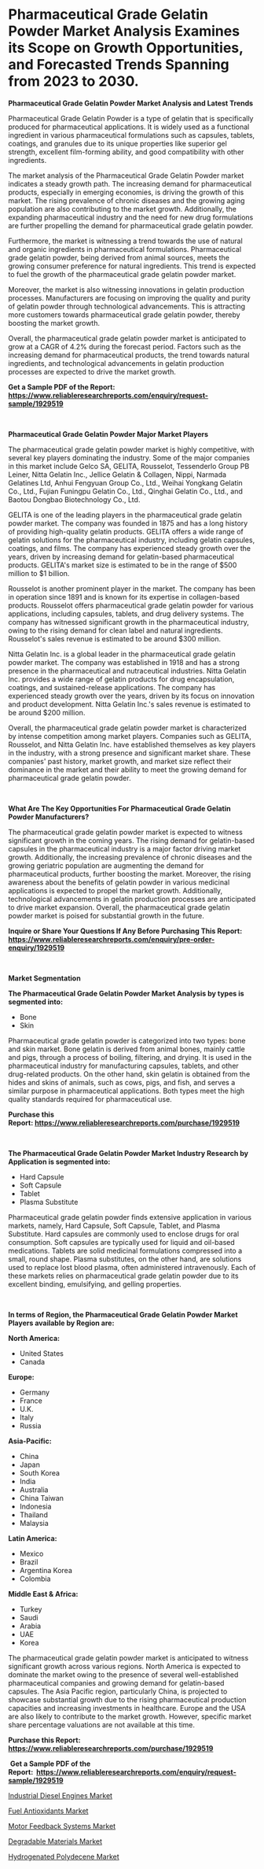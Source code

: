 <p><h1>Pharmaceutical Grade Gelatin Powder Market Analysis Examines its Scope on Growth Opportunities, and Forecasted Trends Spanning from 2023 to 2030.</h1></p><p><strong>Pharmaceutical Grade Gelatin Powder Market Analysis and Latest Trends</strong></p>
<p><p>Pharmaceutical Grade Gelatin Powder is a type of gelatin that is specifically produced for pharmaceutical applications. It is widely used as a functional ingredient in various pharmaceutical formulations such as capsules, tablets, coatings, and granules due to its unique properties like superior gel strength, excellent film-forming ability, and good compatibility with other ingredients.</p><p>The market analysis of the Pharmaceutical Grade Gelatin Powder market indicates a steady growth path. The increasing demand for pharmaceutical products, especially in emerging economies, is driving the growth of this market. The rising prevalence of chronic diseases and the growing aging population are also contributing to the market growth. Additionally, the expanding pharmaceutical industry and the need for new drug formulations are further propelling the demand for pharmaceutical grade gelatin powder.</p><p>Furthermore, the market is witnessing a trend towards the use of natural and organic ingredients in pharmaceutical formulations. Pharmaceutical grade gelatin powder, being derived from animal sources, meets the growing consumer preference for natural ingredients. This trend is expected to fuel the growth of the pharmaceutical grade gelatin powder market.</p><p>Moreover, the market is also witnessing innovations in gelatin production processes. Manufacturers are focusing on improving the quality and purity of gelatin powder through technological advancements. This is attracting more customers towards pharmaceutical grade gelatin powder, thereby boosting the market growth.</p><p>Overall, the pharmaceutical grade gelatin powder market is anticipated to grow at a CAGR of 4.2% during the forecast period. Factors such as the increasing demand for pharmaceutical products, the trend towards natural ingredients, and technological advancements in gelatin production processes are expected to drive the market growth.</p></p>
<p><strong>Get a Sample PDF of the Report:&nbsp; <a href="https://www.reliableresearchreports.com/enquiry/request-sample/1929519">https://www.reliableresearchreports.com/enquiry/request-sample/1929519</a></strong></p>
<p>&nbsp;</p>
<p><strong>Pharmaceutical Grade Gelatin Powder Major Market Players</strong></p>
<p><p>The pharmaceutical grade gelatin powder market is highly competitive, with several key players dominating the industry. Some of the major companies in this market include Gelco SA, GELITA, Rousselot, Tessenderlo Group PB Leiner, Nitta Gelatin Inc., Jellice Gelatin & Collagen, Nippi, Narmada Gelatines Ltd, Anhui Fengyuan Group Co., Ltd., Weihai Yongkang Gelatin Co., Ltd., Fujian Funingpu Gelatin Co., Ltd., Qinghai Gelatin Co., Ltd., and Baotou Dongbao Biotechnology Co., Ltd.</p><p>GELITA is one of the leading players in the pharmaceutical grade gelatin powder market. The company was founded in 1875 and has a long history of providing high-quality gelatin products. GELITA offers a wide range of gelatin solutions for the pharmaceutical industry, including gelatin capsules, coatings, and films. The company has experienced steady growth over the years, driven by increasing demand for gelatin-based pharmaceutical products. GELITA's market size is estimated to be in the range of $500 million to $1 billion.</p><p>Rousselot is another prominent player in the market. The company has been in operation since 1891 and is known for its expertise in collagen-based products. Rousselot offers pharmaceutical grade gelatin powder for various applications, including capsules, tablets, and drug delivery systems. The company has witnessed significant growth in the pharmaceutical industry, owing to the rising demand for clean label and natural ingredients. Rousselot's sales revenue is estimated to be around $300 million.</p><p>Nitta Gelatin Inc. is a global leader in the pharmaceutical grade gelatin powder market. The company was established in 1918 and has a strong presence in the pharmaceutical and nutraceutical industries. Nitta Gelatin Inc. provides a wide range of gelatin products for drug encapsulation, coatings, and sustained-release applications. The company has experienced steady growth over the years, driven by its focus on innovation and product development. Nitta Gelatin Inc.'s sales revenue is estimated to be around $200 million.</p><p>Overall, the pharmaceutical grade gelatin powder market is characterized by intense competition among market players. Companies such as GELITA, Rousselot, and Nitta Gelatin Inc. have established themselves as key players in the industry, with a strong presence and significant market share. These companies' past history, market growth, and market size reflect their dominance in the market and their ability to meet the growing demand for pharmaceutical grade gelatin powder.</p></p>
<p>&nbsp;</p>
<p><strong>What Are The Key Opportunities For Pharmaceutical Grade Gelatin Powder Manufacturers?</strong></p>
<p><p>The pharmaceutical grade gelatin powder market is expected to witness significant growth in the coming years. The rising demand for gelatin-based capsules in the pharmaceutical industry is a major factor driving market growth. Additionally, the increasing prevalence of chronic diseases and the growing geriatric population are augmenting the demand for pharmaceutical products, further boosting the market. Moreover, the rising awareness about the benefits of gelatin powder in various medicinal applications is expected to propel the market growth. Additionally, technological advancements in gelatin production processes are anticipated to drive market expansion. Overall, the pharmaceutical grade gelatin powder market is poised for substantial growth in the future.</p></p>
<p><strong>Inquire or Share Your Questions If Any Before Purchasing This Report: <a href="https://www.reliableresearchreports.com/enquiry/pre-order-enquiry/1929519">https://www.reliableresearchreports.com/enquiry/pre-order-enquiry/1929519</a></strong></p>
<p>&nbsp;</p>
<p><strong>Market Segmentation</strong></p>
<p><strong>The Pharmaceutical Grade Gelatin Powder Market Analysis by types is segmented into:</strong></p>
<p><ul><li>Bone</li><li>Skin</li></ul></p>
<p><p>Pharmaceutical grade gelatin powder is categorized into two types: bone and skin market. Bone gelatin is derived from animal bones, mainly cattle and pigs, through a process of boiling, filtering, and drying. It is used in the pharmaceutical industry for manufacturing capsules, tablets, and other drug-related products. On the other hand, skin gelatin is obtained from the hides and skins of animals, such as cows, pigs, and fish, and serves a similar purpose in pharmaceutical applications. Both types meet the high quality standards required for pharmaceutical use.</p></p>
<p><strong>Purchase this Report:&nbsp;<a href="https://www.reliableresearchreports.com/purchase/1929519">https://www.reliableresearchreports.com/purchase/1929519</a></strong></p>
<p>&nbsp;</p>
<p><strong>The Pharmaceutical Grade Gelatin Powder Market Industry Research by Application is segmented into:</strong></p>
<p><ul><li>Hard Capsule</li><li>Soft Capsule</li><li>Tablet</li><li>Plasma Substitute</li></ul></p>
<p><p>Pharmaceutical grade gelatin powder finds extensive application in various markets, namely, Hard Capsule, Soft Capsule, Tablet, and Plasma Substitute. Hard capsules are commonly used to enclose drugs for oral consumption. Soft capsules are typically used for liquid and oil-based medications. Tablets are solid medicinal formulations compressed into a small, round shape. Plasma substitutes, on the other hand, are solutions used to replace lost blood plasma, often administered intravenously. Each of these markets relies on pharmaceutical grade gelatin powder due to its excellent binding, emulsifying, and gelling properties.</p></p>
<p>&nbsp;</p>
<p><strong>In terms of Region, the Pharmaceutical Grade Gelatin Powder Market Players available by Region are:</strong></p>
<p>
    <p> <strong> North America: </strong>
        <ul>
            <li>United States</li>
            <li>Canada</li>
        </ul>
        </p> 
    <p> <strong> Europe: </strong>
        <ul>
            <li>Germany</li>
            <li>France</li>
            <li>U.K.</li>
            <li>Italy</li>
            <li>Russia</li>
        </ul>
        </p> 
    <p> <strong> Asia-Pacific: </strong>
        <ul>
            <li>China</li>
            <li>Japan</li>
            <li>South Korea</li>
            <li>India</li>
            <li>Australia</li>
            <li>China Taiwan</li>
            <li>Indonesia</li>
            <li>Thailand</li>
            <li>Malaysia</li>
        </ul>
        </p> 
    <p> <strong> Latin America: </strong>
        <ul>
            <li>Mexico</li>
            <li>Brazil</li>
            <li>Argentina Korea</li>
            <li>Colombia</li>
        </ul>
        </p> 
    <p> <strong> Middle East & Africa: </strong>
        <ul>
            <li>Turkey</li>
            <li>Saudi</li>
            <li>Arabia</li>
            <li>UAE</li>
            <li>Korea</li>
        </ul>
    </p>
    </p>
<p><p>The pharmaceutical grade gelatin powder market is anticipated to witness significant growth across various regions. North America is expected to dominate the market owing to the presence of several well-established pharmaceutical companies and growing demand for gelatin-based capsules. The Asia Pacific region, particularly China, is projected to showcase substantial growth due to the rising pharmaceutical production capacities and increasing investments in healthcare. Europe and the USA are also likely to contribute to the market growth. However, specific market share percentage valuations are not available at this time.</p></p>
<p><strong>Purchase this Report: <a href="https://www.reliableresearchreports.com/purchase/1929519">https://www.reliableresearchreports.com/purchase/1929519</a></strong></p>
<p>&nbsp;<strong>Get a Sample PDF of the Report:&nbsp;&nbsp;<a href="https://www.reliableresearchreports.com/enquiry/request-sample/1929519">https://www.reliableresearchreports.com/enquiry/request-sample/1929519</a></strong></p>
<p><strong></strong></p>
<p><p><a href="https://github.com/YashRP12/Market-Research-Report-List-1/blob/main/industrial-diesel-engines-market.md">Industrial Diesel Engines Market</a></p><p><a href="https://medium.com/@timothychapman46/fuel-antioxidants-market-comprehensive-assessment-by-type-application-and-geography-16632df41074">Fuel Antioxidants Market</a></p><p><a href="https://github.com/Chiragrp24/Market-Research-Report-List-1/blob/main/motor-feedback-systems-market.md">Motor Feedback Systems Market</a></p><p><a href="https://medium.com/@royross51/degradable-materials-market-competitive-analysis-market-trends-and-forecast-to-2030-167cde3a3539">Degradable Materials Market</a></p><p><a href="https://medium.com/@henrywheeler53/hydrogenated-polydecene-market-research-report-its-history-and-forecast-2023-to-2030-2ccf2070aa3f">Hydrogenated Polydecene Market</a></p></p>